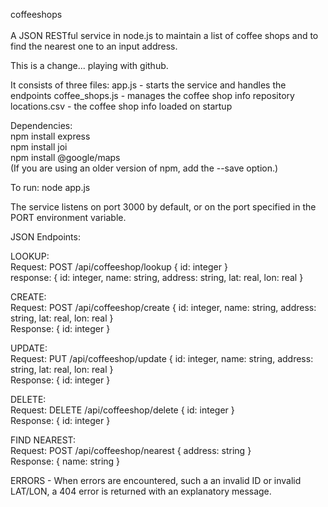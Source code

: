coffeeshops<br><br>
A JSON RESTful service in node.js to maintain a list of coffee shops and to find the nearest one to an input address.

This is a change... playing with github.

It consists of three files:
app.js - starts the service and handles the endpoints
coffee_shops.js - manages the coffee shop info repository
locations.csv - the coffee shop info loaded on startup

Dependencies:<br>
npm install express<br>
npm install joi<br>
npm install @google/maps<br>
(If you are using an older version of npm, add the --save option.)

To run: node app.js<br>

The service listens on port 3000 by default, or on the port specified in the PORT environment variable.

JSON Endpoints:<br>

LOOKUP: <br>  Request: POST /api/coffeeshop/lookup { id: integer } <br>  response: { id: integer, name: string, address: string, lat: real, lon: real }<br>

CREATE:<br> Request: POST /api/coffeeshop/create { id: integer, name: string, address: string, lat: real, lon: real } <br>Response: { id: integer }<br>

UPDATE:<br> Request: PUT /api/coffeeshop/update { id: integer, name: string, address: string, lat: real, lon: real }<br> Response: { id: integer }<br>

DELETE:<br> Request: DELETE /api/coffeeshop/delete { id: integer } <br>Response: { id: integer } <br>

FIND NEAREST: <br>Request: POST /api/coffeeshop/nearest { address: string } <br>Response: { name: string }<br>

ERRORS - When errors are encountered, such a an invalid ID or invalid LAT/LON, a 404 error is returned with an explanatory message.
